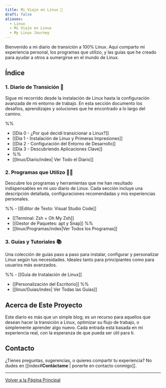 ```yaml
---
title: Mi Viaje en Linux 🐧
draft: false
aliases:
  - Linux
  - Mi Viaje en Linux
  - My Linux Journey
---
```


Bienvenido a mi diario de transición a 100% Linux. Aquí comparto mi experiencia personal, los programas que utilizo, y las guías que he creado para ayudar a otros a sumergirse en el mundo de Linux.

## Índice

### 1. Diario de Transición 📖
Sigue mi recorrido desde la instalación de Linux hasta la configuración avanzada de mi entorno de trabajo. En esta sección documento los desafíos, aprendizajes y soluciones que he encontrado a lo largo del camino.

%% 
- [[Día 0 - ¿Por qué decidí transicionar a Linux?]]
- [[Día 1 - Instalación de Linux y Primeras Impresiones]]
- [[Día 2 - Configuración del Entorno de Desarrollo]]
- [[Día 3 - Descubriendo Aplicaciones Clave]] 
- %%
- [[linux/Diario/index| Ver Todo el Diario]]

### 2. Programas que Utilizo 🧑‍💻
Descubre los programas y herramientas que me han resultado indispensables en mi uso diario de Linux. Cada sección incluye una descripción detallada, configuraciones recomendadas y mis experiencias personales.

%% - [[Editor de Texto: Visual Studio Code]]
- [[Terminal: Zsh + Oh My Zsh]]
- [[Gestor de Paquetes: apt y Snap]] %%
- [[linux/Programas/index|Ver Todos los Programas]]

### 3. Guías y Tutoriales 📚
Una colección de guías paso a paso para instalar, configurar y personalizar Linux según tus necesidades. Ideales tanto para principiantes como para usuarios más avanzados.

%% - [[Guía de Instalación de Linux]]
- [[Personalización del Escritorio]] %%
- [[linux/Guias/index| Ver Todas las Guías]]

## Acerca de Este Proyecto

Este diario es más que un simple blog; es un recurso para aquellos que desean hacer la transición a Linux, optimizar su flujo de trabajo, o simplemente aprender algo nuevo. Cada entrada está basada en mi experiencia real, con la esperanza de que pueda ser útil para ti.

## Contacto

¿Tienes preguntas, sugerencias, o quieres compartir tu experiencia? No dudes en [[index#**Contáctame** | ponerte en contacto conmigo]].

---

[Volver a la Página Principal](../index.md)
